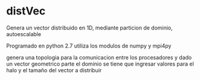 # distVec
Genera un vector distribuido en 1D, mediante particion de dominio, autoescalable

Programado en python 2.7
utiliza los modulos de numpy y mpi4py

genera una topologia para la comunicacion entre los procesadores
y dado un vector geometrico parte el dominio
se tiene que ingresar valores para el halo y el tamaño del vector a distribuir
